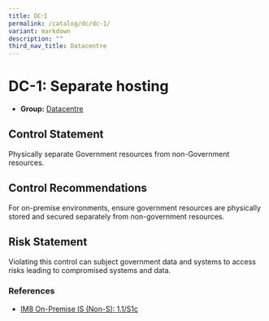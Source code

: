 ```yaml
---
title: DC᠆1
permalink: /catalog/dc/dc-1/
variant: markdown
description: ""
third_nav_title: Datacentre
---
```

# DC-1: Separate hosting

* **Group:** [Datacentre](/catalog/dc)

## Control Statement

Physically separate Government resources from non-Government resources.

## Control Recommendations

For on-premise environments, ensure government resources are physically stored and secured separately from non-government resources.

## Risk Statement

Violating this control can subject government data and systems to access risks leading to compromised systems and data.



### References


 * [IM8 On-Premise IS (Non-S): 1.1/S1c](https://intranet.mof.gov.sg/portal/IM/Themes/IT-Management/On-Premise/Topics/Infrastructure-Security-(For-Non-S).aspx)